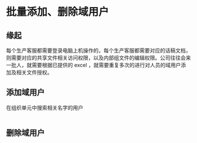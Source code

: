 #  批量添加、删除域用户

## 缘起

每个生产客服都需要登录电脑上机操作的，每个生产客服都需要对应的话稿文档，则需要对应的共享文件相关访问权限，以及内部组文件的编辑权限。公司往往会来一批人，就需要根据已提供的 excel ，就需要重复多次的进行对人员的域用户添加及相关文件授权。

## 添加域用户

在组织单元中搜索相关名字的用户

```

```



## 删除域用户


```

```